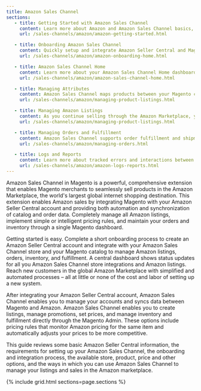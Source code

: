```yaml
---
title: Amazon Sales Channel
sections:
   - title: Getting Started with Amazon Sales Channel
     content: Learn more about Amazon and Amazon Sales Channel basics, key features, best practices, and more.
     url: /sales-channels/amazon/amazon-getting-started.html

   - title: Onboarding Amazon Sales Channel
     content: Quickly setup and integrate Amazon Seller Central and Magento with a guided onboarding process. Get your Amazon Sales Channel up and running to start selling.
     url: /sales-channels/amazon/amazon-onboarding-home.html

   - title: Amazon Sales Channel Home
     content: Learn more about your Amazon Sales Channel Home dashboard and options available. Access and manage store configurations, listings, and more.
     url: /sales-channels/amazon/amazon-sales-channel-home.html

   - title: Managing Attributes
     content: Amazon Sales Channel maps products between your Magento catalog and Amazon using product attributes. Learn more about creating, mapping, and managing those attributes.
     url: /sales-channels/amazon/managing-product-listings.html

   - title: Managing Amazon Listings
     content: As you continue selling through the Amazon Marketplace, you may need to update, add, and manage your listings (settings, rules, and pricing). Learn more about reviewing the status and completing updates.
     url: /sales-channels/amazon/managing-product-listings.html

   - title: Managing Orders and Fulfillment
     content: Amazon Sales Channel supports order fulfillment and shipments through Amazon and Magento. Learn more about fulfilling through Amazon, directly through Magento, and order management options.
     url: /sales-channels/amazon/managing-orders.html

   - title: Logs and Reports
     content: Learn more about tracked errors and interactions between Amazon and Magento.
     url: /sales-channels/amazon/amazon-logs-reports.html
---
```


Amazon Sales Channel in Magento is a powerful, comprehensive extension that enables Magento merchants to seamlessly sell products in the Amazon Marketplace, the world's largest global internet shopping destination. This extension enables Amazon sales by integrating Magento with your Amazon Seller Central account and providing both automation and synchronization of catalog and order data. Completely manage all Amazon listings, implement simple or intelligent pricing rules, and maintain your orders and inventory through a single Magento dashboard.

Getting started is easy. Complete a short onboarding process to create an Amazon Seller Central account and integrate with your Amazon Sales Channel store and your Magento catalog to manage Amazon listings, orders, inventory, and fulfillment. A central dashboard shows status updates for all you Amazon Sales Channel store integrations and Amazon listings. Reach new customers in the global Amazon Marketplace with simplified and automated processes – all at little or none of the cost and labor of setting up a new system.

After integrating your Amazon Seller Central account, Amazon Sales Channel enables you to manage your accounts and syncs data between Magento and Amazon. Amazon Sales Channel enables you to create listings, manage promotions, set prices, and manage inventory and fulfillment directly through the Magento Admin. These options include pricing rules that monitor Amazon pricing for the same item and automatically adjusts your prices to be more competitive.

This guide reviews some basic Amazon Seller Central information, the requirements for setting up your Amazon Sales Channel, the onboarding and integration process, the available store, product, price and other options, and the ways in which you can use Amazon Sales Channel to manage your listings and sales in the Amazon marketplace.

{% include grid.html sections=page.sections %}